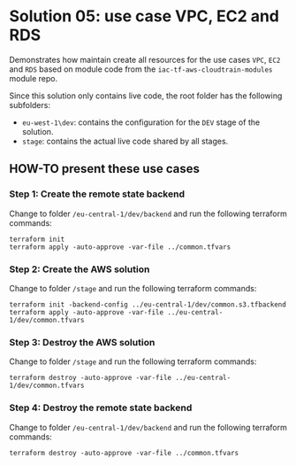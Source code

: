 # Solution 05: use case VPC, EC2 and RDS 

Demonstrates how maintain create all resources for the use cases `VPC`, `EC2` and `RDS` based on module code from the `iac-tf-aws-cloudtrain-modules` module repo.

Since this solution only contains live code, the root folder has the following subfolders:

* `eu-west-1\dev`: contains the configuration for the `DEV` stage of the solution.
* `stage`: contains the actual live code shared by all stages.

## HOW-TO present these use cases

### Step 1: Create the remote state backend

Change to folder `/eu-central-1/dev/backend` and run the following terraform commands:

```shell
terraform init 
terraform apply -auto-approve -var-file ../common.tfvars
```

### Step 2: Create the AWS solution

Change to folder `/stage` and run the following terraform commands:

```shell
terraform init -backend-config ../eu-central-1/dev/common.s3.tfbackend 
terraform apply -auto-approve -var-file ../eu-central-1/dev/common.tfvars
```

### Step 3: Destroy the AWS solution

Change to folder `/stage` and run the following terraform commands:

```shell
terraform destroy -auto-approve -var-file ../eu-central-1/dev/common.tfvars
```

### Step 4: Destroy the remote state backend

Change to folder `/eu-central-1/dev/backend` and run the following terraform commands:

```shell
terraform destroy -auto-approve -var-file ../common.tfvars
```
